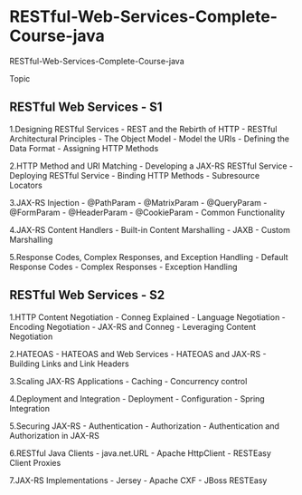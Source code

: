 # RESTful-Web-Services-Complete-Course-java
RESTful-Web-Services-Complete-Course-java

Topic
##  RESTful Web Services - S1
1.Designing RESTful Services
	- REST and the Rebirth of HTTP
	- RESTful Architectural Principles
	- The Object Model
	- Model the URIs
	- Defining the Data Format
	- Assigning HTTP Methods

2.HTTP Method and URI Matching
	- Developing a JAX-RS RESTful Service
	- Deploying RESTful Service
	- Binding HTTP Methods
	- Subresource Locators
	
3.JAX-RS Injection
	- @PathParam
	- @MatrixParam
	- @QueryParam
	- @FormParam
	- @HeaderParam
	- @CookieParam
	- Common Functionality
	
4.JAX-RS Content Handlers
	- Built-in Content Marshalling - JAXB
	- Custom Marshalling
	
5.Response Codes, Complex Responses, and Exception Handling
	- Default Response Codes
	- Complex Responses
	- Exception Handling
	

## RESTful Web Services - S2 
1.HTTP Content Negotiation
	- Conneg Explained
	- Language Negotiation
	- Encoding Negotiation
	- JAX-RS and Conneg
	- Leveraging Content Negotiation
	
2.HATEOAS
	- HATEOAS and Web Services
	- HATEOAS and JAX-RS
	- Building Links and Link Headers

3.Scaling JAX-RS Applications
	- Caching
	- Concurrency control
	
4.Deployment and Integration
	- Deployment
	- Configuration
	- Spring Integration
	
5.Securing JAX-RS
	- Authentication
	- Authorization
	- Authentication and Authorization in JAX-RS

6.RESTful Java Clients
	- java.net.URL
	- Apache HttpClient
	- RESTEasy Client Proxies
	
7.JAX-RS Implementations
	- Jersey
	- Apache CXF
	- JBoss RESTEasy
